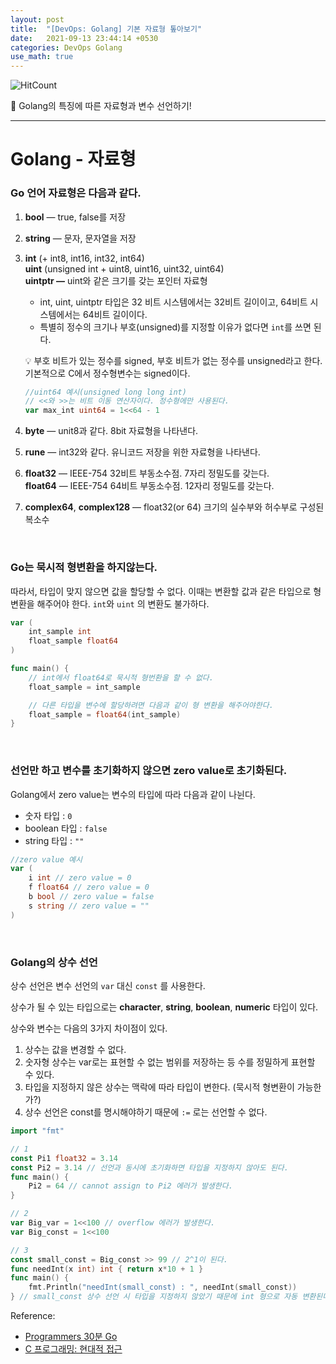```yaml
---
layout: post
title:  "[DevOps: Golang] 기본 자료형 톺아보기"
date:   2021-09-13 23:44:14 +0530
categories: DevOps Golang 
use_math: true
---
```


![HitCount](https://huhji.github.io/devops/golang/2021/09/13/DevOps-Golang-%EC%9E%90%EB%A3%8C%ED%98%95.html.svg)

🐻 Golang의 특징에 따른 자료형과 변수 선언하기!

_____________________________________



# Golang - 자료형

### Go 언어 자료형은 다음과 같다.

1. **bool** — true, false를 저장 
2. **string** — 문자, 문자열을 저장 
3. **int** (+ int8, int16, int32, int64) <br>
**uint** (unsigned int + uint8, uint16, uint32, uint64) <br>
**uintptr —** uint와 같은 크기를 갖는 포인터 자료형 <br>
   * int, uint, uintptr 타입은 32 비트 시스템에서는 32비트 길이이고, 64비트 시스템에서는 64비트 길이이다.
   * 특별히 정수의 크기나 부호(unsigned)를 지정할 이유가 없다면 `int`를 쓰면 된다.


    💡 부호 비트가 있는 정수를 signed, 부호 비트가 없는 정수를 unsigned라고 한다.
    기본적으로 C에서 정수형변수는 signed이다. <br>

    ```go
    //uint64 예시(unsigned long long int)
    // <<와 >>는 비트 이동 연산자이다. 정수형에만 사용된다.
    var max_int uint64 = 1<<64 - 1 
    ```


1. **byte** — unit8과 같다. 8bit 자료형을 나타낸다.
2. **rune** — int32와 같다. 유니코드 저장을 위한 자료형을 나타낸다. 
3. **float32** — IEEE-754 32비트 부동소수점. 7자리 정밀도를 갖는다. <br> **float64** — IEEE-754 64비트 부동소수점. 12자리 정밀도를 갖는다. 
4. **complex64**, **complex128** — float32(or 64) 크기의 실수부와 허수부로 구성된 복소수

    
<br>

### Go는 묵시적 형변환을 하지않는다.

따라서, 타입이 맞지 않으면 값을 할당할 수 없다. 이때는 변환할 값과 같은 타입으로 형 변환을 해주어야 한다. `int`와 `uint` 의 변환도 불가하다.

```go
var (
	int_sample int
	float_sample float64
)

func main() {
	// int에서 float64로 묵시적 형번환을 할 수 없다.
	float_sample = int_sample

	// 다른 타입을 변수에 할당하려면 다음과 같이 형 변환을 해주어야한다.
	float_sample = float64(int_sample)
}
```

<br>

### 선언만 하고 변수를 초기화하지 않으면 zero value로 초기화된다.

Golang에서 zero value는 변수의 타입에 따라 다음과 같이 나뉜다.

- 숫자 타입 : `0`
- boolean 타입 : `false`
- string 타입 : `""`

```go
//zero value 예시
var (
	i int // zero value = 0
	f float64 // zero value = 0
	b bool // zero value = false
	s string // zero value = ""
)
```

<br>

### Golang의 상수 선언

상수 선언은 변수 선언의 `var` 대신 `const` 를 사용한다.

상수가 될 수 있는 타입으로는 **character**, **string**, **boolean**, **numeric** 타입이 있다.

상수와 변수는 다음의 3가지 차이점이 있다.

1. 상수는 값을 변경할 수 없다.
2. 숫자형 상수는 var로는 표현할 수 없는 범위를 저장하는 등 수를 정밀하게 표현할 수 있다.
3. 타입을 지정하지 않은 상수는 맥락에 따라 타입이 변한다. (묵시적 형변환이 가능한가?)
4. 상수 선언은 const를 명시해야하기 때문에 `:=` 로는 선언할 수 없다.

```go
import "fmt"

// 1
const Pi1 float32 = 3.14
const Pi2 = 3.14 // 선언과 동시에 초기화하면 타입을 지정하지 않아도 된다.
func main() {
	Pi2 = 64 // cannot assign to Pi2 에러가 발생한다.
}

// 2
var Big_var = 1<<100 // overflow 에러가 발생한다.
var Big_const = 1<<100

// 3
const small_const = Big_const >> 99 // 2^1이 된다.
func needInt(x int) int { return x*10 + 1 }
func main() {
	fmt.Println("needInt(small_const) : ", needInt(small_const))
} // small_const 상수 선언 시 타입을 지정하지 않았기 때문에 int 형으로 자동 변환된다.
```

Reference: 

- [Programmers 30분 Go](https://programmers.co.kr/learn/courses/13)
- [C 프로그래밍: 현대적 접근](https://wikidocs.net/26940)